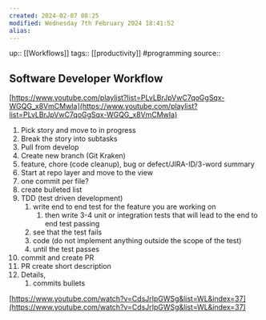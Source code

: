 ```yaml
---
created: 2024-02-07 08:25
modified: Wednesday 7th February 2024 18:41:52
alias:
---
```

up::  [[Workflows]]
tags:: [[productivity]] #programming
source::
## Software Developer Workflow

[https://www.youtube.com/playlist?list=PLvLBrJpVwC7qoGgSqx-WGQG_x8VmCMwIa](https://www.youtube.com/playlist?list=PLvLBrJpVwC7qoGgSqx-WGQG_x8VmCMwIa)

1. Pick story and move to in progress
2. Break the story into subtasks
3. Pull from develop
4. Create new branch (Git Kraken)
5. feature, chore (code cleanup), bug or defect/JIRA-ID/3-word summary
6. Start at repo layer and move to the view
7. one commit per file?
8. create bulleted list
9. TDD (test driven development)
    1. write end to end test for the feature you are working on
        1. then write 3-4 unit or integration tests that will lead to the end to end test passing
    2. see that the test fails
    3. code (do not implement anything outside the scope of the test)
    4. until the test passes
10. commit and create PR
11. PR create short description
12. Details,
    1. commits bullets

[https://www.youtube.com/watch?v=CdsJrIpGWSg&list=WL&index=37](https://www.youtube.com/watch?v=CdsJrIpGWSg&list=WL&index=37)

